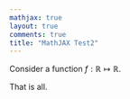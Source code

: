 ```yaml
---
mathjax: true
layout: true
comments: true
title: "MathJAX Test2"
---
```


Consider a function $f:\mathbb{R}\mapsto\mathbb{R}.$

That is all.
